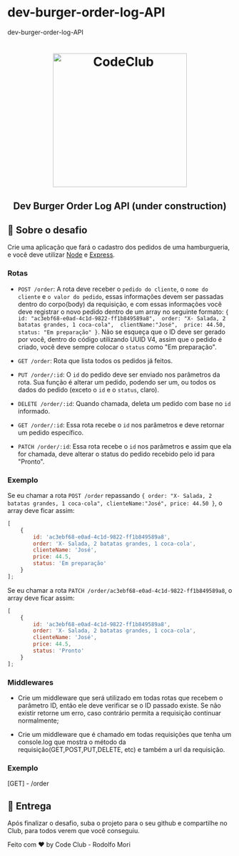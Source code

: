 # dev-burger-order-log-API

dev-burger-order-log-API

<h1 align="center">
    <img alt="CodeClub" src="https://i0.wp.com/rodolfomori.com/wp-content/uploads/2021/05/Co%CC%81pia-de-Yellow-White-and-Black-Edgy-Maximalism-Video-Gaming-YouTube-Outro-1-1024x1024.png" width="300px" />
</h1>

<h2 align="center">
  Dev Burger Order Log API (under construction)
</h2>

## :rocket: Sobre o desafio

Crie uma aplicação que fará o cadastro dos pedidos de uma hamburgueria, e você deve utilizar [Node](https://nodejs.org/en/) e [Express](https://expressjs.com/pt-br/).

### Rotas

-   `POST /order`: A rota deve receber o `pedido do cliente`, o `nome do cliente` e `o valor do pedido`, essas informações devem ser passadas dentro do corpo(body) da requisição, e com essas informações você deve registrar o novo pedido dentro de um array no seguinte formato: 
    `{ id: "ac3ebf68-e0ad-4c1d-9822-ff1b849589a8", 
    order: "X- Salada, 2 batatas grandes, 1 coca-cola", 
    clientName:"José", 
    price: 44.50, 
    status: "Em preparação" }`.
    Não se esqueça que o ID deve ser gerado por você, dentro do código utilizando UUID V4, assim que o pedido é criado, você deve sempre colocar o `status` como "Em preparação".

-   `GET /order`: Rota que lista todos os pedidos já feitos.

-   `PUT /order/:id`: O `id` do pedido deve ser enviado nos parâmetros da rota. Sua função é alterar um pedido, podendo ser um, ou todos os dados do pedido (exceto o `id` e o `status`, claro).

-   `DELETE /order/:id`: Quando chamada, deleta um pedido com base no `id` informado.

-   `GET /order/:id`: Essa rota recebe o `id` nos parâmetros e deve retornar um pedido específico.

-   `PATCH /order/:id`: Essa rota recebe o `id` nos parâmetros e assim que ela for chamada, deve alterar o status do pedido recebido pelo id para "Pronto".

### Exemplo

Se eu chamar a rota `POST /order` repassando `{ order: "X- Salada, 2 batatas grandes, 1 coca-cola", clienteName:"José", price: 44.50 }`,
o array deve ficar assim:

```js
[
    {
        id: 'ac3ebf68-e0ad-4c1d-9822-ff1b849589a8',
        order: 'X- Salada, 2 batatas grandes, 1 coca-cola',
        clienteName: 'José',
        price: 44.5,
        status: 'Em preparação'
    }
];
```

Se eu chamar a rota `PATCH /order/ac3ebf68-e0ad-4c1d-9822-ff1b849589a8`,
o array deve ficar assim:

```js
[
    {
        id: 'ac3ebf68-e0ad-4c1d-9822-ff1b849589a8',
        order: 'X- Salada, 2 batatas grandes, 1 coca-cola',
        clienteName: 'José',
        price: 44.5,
        status: 'Pronto'
    }
];
```

### Middlewares

-   Crie um middleware que será utilizado em todas rotas que recebem o parâmetro ID, então ele deve verificar se o ID passado existe. Se não existir retorne um erro, caso contrário permita a requisição continuar normalmente;

-   Crie um middleware que é chamado em todas requisições que tenha um console.log que mostra o método da requisição(GET,POST,PUT,DELETE, etc) e também a url da requisição.

### Exemplo

[GET] - /order

## 📅 Entrega

Após finalizar o desafio, suba o projeto para o seu github e compartilhe no Club, para todos verem que você conseguiu.

Feito com ♥ by Code Club - Rodolfo Mori
